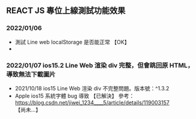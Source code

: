 ## REACT JS 專位上線測試功能效果
### 2022/01/06
- 測試 Line web localStorage 是否能正常 【OK】
- 
### 2022/01/07 ios15.2 Line Web 渲染 div 完整，但會跳回原 HTML，導致無法下載圖片
 - 2021/10/18 ios15 Line Web 渲染 div 不完整問題。版本號：^1.3.2
  - Apple ios15 系統字體 bug 導致 【已解決】 參考：https://blog.csdn.net/jiwei_1234____5/article/details/119003157
【尚未...】
